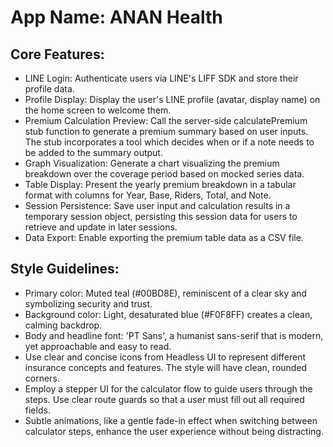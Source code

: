 # **App Name**: ANAN Health

## Core Features:

- LINE Login: Authenticate users via LINE's LIFF SDK and store their profile data.
- Profile Display: Display the user's LINE profile (avatar, display name) on the home screen to welcome them.
- Premium Calculation Preview: Call the server-side calculatePremium stub function to generate a premium summary based on user inputs. The stub incorporates a tool which decides when or if a note needs to be added to the summary output.
- Graph Visualization: Generate a chart visualizing the premium breakdown over the coverage period based on mocked series data.
- Table Display: Present the yearly premium breakdown in a tabular format with columns for Year, Base, Riders, Total, and Note.
- Session Persistence: Save user input and calculation results in a temporary session object, persisting this session data for users to retrieve and update in later sessions.
- Data Export: Enable exporting the premium table data as a CSV file.

## Style Guidelines:

- Primary color: Muted teal (#00BD8E), reminiscent of a clear sky and symbolizing security and trust.
- Background color: Light, desaturated blue (#F0F8FF) creates a clean, calming backdrop.
- Body and headline font: 'PT Sans', a humanist sans-serif that is modern, yet approachable and easy to read.
- Use clear and concise icons from Headless UI to represent different insurance concepts and features. The style will have clean, rounded corners.
- Employ a stepper UI for the calculator flow to guide users through the steps. Use clear route guards so that a user must fill out all required fields.
- Subtle animations, like a gentle fade-in effect when switching between calculator steps, enhance the user experience without being distracting.
